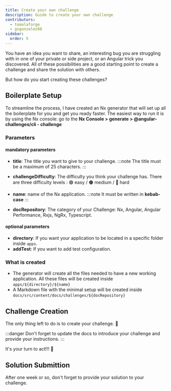 ```yaml
---
title: Create your own challenge
description: Guide to create your own challenge
contributors:
  - tomalaforge
  - gsgonzalez88
sidebar:
  order: 5
---
```


You have an idea you want to share, an interesting bug you are struggling with in one of your private or side project, or an Angular trick you discovered. All of these possibilities are a good starting point to create a challenge and share the solution with others.

But how do you start creating these challenges?

## Boilerplate Setup

To streamline the process, I have created an Nx generator that will set up all the boilerplate for you and get you ready faster. The easiest way to run it is by using the Nx console: go to the <b>Nx Console > generate > @angular-challenges/cli - challenge</b>

### Parameters

#### mandatory parameters

- <b>title</b>: The title you want to give to your challenge.
  :::note
  The title must be a maximum of 25 characters.
  :::

- <b>challengeDifficulty</b>: The difficulty you think your challenge has. There are three difficulty levels : 🟢 easy / 🟠 medium / 🔴 hard
- <b>name</b>: name of the Nx application.
  :::note
  It must be written in **kebab-case**
  :::
- <b>docRepository</b>: The category of your Challenge: Nx, Angular, Angular Performance, Rxjs, NgRx, Typescript.

#### optional parameters

- <b>directory</b>: If you want your application to be located in a specific folder inside `apps`.
- <b>addTest</b>: If you want to add test configuration.

### What is created

- The generator will create all the files needed to have a new working application. All these files will be created inside `apps/${directory}/${name}`
- A Markdown file with the minimal setup will be created inside `docs/src/content/docs/challenges/${docRepository}`

## Challenge Creation

The only thing left to do is to create your challenge. 🚀

:::danger
Don't forget to update the docs to introduce your challenge and provide your instructions.
:::

It's your turn to act!!! 💪

## Solution Submittion

After one week or so, don't forget to provide your solution to your challenge.
